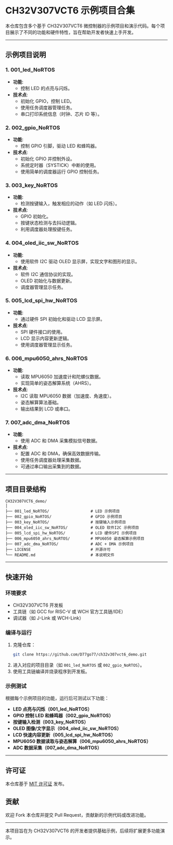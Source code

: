 
# CH32V307VCT6 示例项目合集

本仓库包含多个基于 CH32V307VCT6 微控制器的示例项目和演示代码。每个项目展示了不同的功能和硬件特性，旨在帮助开发者快速上手开发。

---

## 示例项目说明

### **1. 001_led_NoRTOS**
- **功能**: 
  - 控制 LED 的点亮与闪烁。
- **技术点**:
  - 初始化 GPIO，控制 LED。
  - 使用任务调度器管理任务。
  - 串口打印系统信息（时钟、芯片 ID 等）。

### **2. 002_gpio_NoRTOS**
- **功能**:
  - 控制 GPIO 引脚，驱动 LED 和蜂鸣器。
- **技术点**:
  - 初始化 GPIO 并控制外设。
  - 系统定时器（SYSTICK）中断的使用。
  - 使用简单的调度器运行 GPIO 控制任务。

### **3. 003_key_NoRTOS**
- **功能**:
  - 检测按键输入，触发相应的动作（如 LED 闪烁）。
- **技术点**:
  - GPIO 初始化。
  - 按键状态检测与去抖动逻辑。
  - 利用调度器处理按键任务。

### **4. 004_oled_iic_sw_NoRTOS**
- **功能**:
  - 使用软件 I2C 驱动 OLED 显示屏，实现文字和图形的显示。
- **技术点**:
  - 软件 I2C 通信协议的实现。
  - OLED 初始化与数据更新。
  - 调度器管理显示任务。

### **5. 005_lcd_spi_hw_NoRTOS**
- **功能**:
  - 通过硬件 SPI 初始化和驱动 LCD 显示屏。
- **技术点**:
  - SPI 硬件接口的使用。
  - LCD 显示内容更新逻辑。
  - 使用调度器管理显示任务。

### **6. 006_mpu6050_ahrs_NoRTOS**
- **功能**:
  - 读取 MPU6050 加速度计和陀螺仪数据。
  - 实现简单的姿态解算系统（AHRS）。
- **技术点**:
  - I2C 读取 MPU6050 数据（加速度、角速度）。
  - 姿态解算算法基础。
  - 输出结果到 LCD 或串口。

### **7. 007_adc_dma_NoRTOS**
- **功能**:
  - 使用 ADC 和 DMA 采集模拟信号数据。
- **技术点**:
  - 配置 ADC 和 DMA，确保高效数据传输。
  - 使用任务调度器处理采集数据。
  - 可通过串口输出采集到的数据。

---

## 项目目录结构

```
CH32V307VCT6_demo/
│
├── 001_led_NoRTOS/                  # LED 示例项目
├── 002_gpio_NoRTOS/                 # GPIO 示例项目
├── 003_key_NoRTOS/                  # 按键输入示例项目
├── 004_oled_iic_sw_NoRTOS/          # OLED 软件I2C 示例项目
├── 005_lcd_spi_hw_NoRTOS/           # LCD 硬件SPI 示例项目
├── 006_mpu6050_ahrs_NoRTOS/         # MPU6050 姿态解算示例项目
├── 007_adc_dma_NoRTOS/              # ADC + DMA 示例项目
├── LICENSE                          # 开源许可
└── README.md                        # 本说明文件
```

---

## 快速开始

### 环境要求
- CH32V307VCT6 开发板
- 工具链（如 GCC for RISC-V 或 WCH 官方工具链/IDE）
- 调试器（如 J-Link 或 WCH-Link）

### 编译与运行
1. 克隆仓库：
   ```bash
   git clone https://github.com/D77go77/ch32v307vct6_demo.git
   ```
2. 进入对应的项目目录（如 `001_led_NoRTOS` 或 `002_gpio_NoRTOS`）。
3. 使用工具链编译并烧录程序到开发板。

### 示例测试
根据每个示例项目的功能，运行后可测试以下功能：
- **LED 点亮与闪烁（001_led_NoRTOS）**
- **GPIO 控制 LED 和蜂鸣器（002_gpio_NoRTOS）**
- **按键输入检测（003_key_NoRTOS）**
- **OLED 图像/文字显示（004_oled_iic_sw_NoRTOS）**
- **LCD 快速内容更新（005_lcd_spi_hw_NoRTOS）**
- **MPU6050 数据读取与姿态解算（006_mpu6050_ahrs_NoRTOS）**
- **ADC 数据采集（007_adc_dma_NoRTOS）**

---

## 许可证

本仓库基于 [MIT 许可证](LICENSE) 发布。

## 贡献

欢迎 Fork 本仓库并提交 Pull Request，贡献新的示例代码或改进功能。

---

本项目旨在为 CH32V307VCT6 的开发者提供基础示例，后续将扩展更多功能演示。
```
